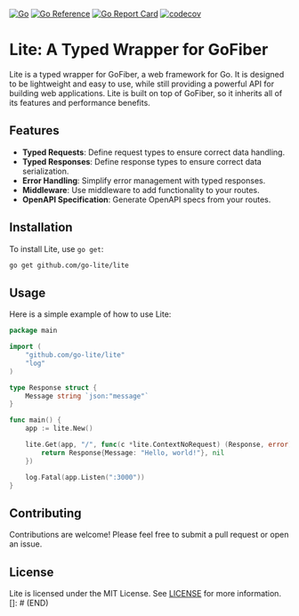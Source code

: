 [![Go](https://github.com/go-lite/lite/actions/workflows/go.yml/badge.svg?branch=main)](https://github.com/go-lite/lite/actions/workflows/go.yml)
[![Go Reference](https://pkg.go.dev/badge/github.com/go-lite/lite.svg)](https://pkg.go.dev/github.com/go-lite/lite)
[![Go Report Card](https://goreportcard.com/badge/github.com/go-lite/lite)](https://goreportcard.com/report/github.com/go-lite/lite)
[![codecov](https://codecov.io/github/disco07/lite/graph/badge.svg?token=QV9UE6F52R)](https://codecov.io/github/disco07/lite)

# Lite: A Typed Wrapper for GoFiber
Lite is a typed wrapper for GoFiber, a web framework for Go. It is designed to be lightweight and easy to use, while still providing a powerful API for building web applications. Lite is built on top of GoFiber, so it inherits all of its features and performance benefits.

## Features
- **Typed Requests**: Define request types to ensure correct data handling.
- **Typed Responses**: Define response types to ensure correct data serialization.
- **Error Handling**: Simplify error management with typed responses.
- **Middleware**: Use middleware to add functionality to your routes.
- **OpenAPI Specification**: Generate OpenAPI specs from your routes.

## Installation
To install Lite, use `go get`:

```bash
go get github.com/go-lite/lite
```

## Usage
Here is a simple example of how to use Lite:

```go
package main

import (
	"github.com/go-lite/lite"
	"log"
)

type Response struct {
	Message string `json:"message"`
}

func main() {
	app := lite.New()

	lite.Get(app, "/", func(c *lite.ContextNoRequest) (Response, error) {
		return Response{Message: "Hello, world!"}, nil
	})

	log.Fatal(app.Listen(":3000"))
}
```

## Contributing
Contributions are welcome! Please feel free to submit a pull request or open an issue.

## License
Lite is licensed under the MIT License. See [LICENSE](LICENSE) for more information.
[]: # (END)